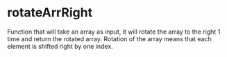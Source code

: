 # rotateArrRight
Function that will take an array as input, it will rotate the array to the right 1 time and return the rotated array. Rotation of the array means that each element is shifted right by one index.
